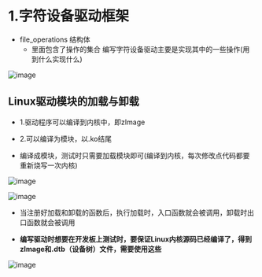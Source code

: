 # 1.字符设备驱动框架  


* file_operations 结构体  
    * 里面包含了操作的集合  编写字符设备驱动主要是实现其中的一些操作(用到什么实现什么)    

![image](https://user-images.githubusercontent.com/58176267/173310256-611e1abd-29bb-46ac-b88f-c7c7f2223132.png)

## Linux驱动模块的加载与卸载    

* 1.驱动程序可以编译到内核中，即zImage  
* 2.可以编译为模块，以.ko结尾  

* 编译成模块，测试时只需要加载模块即可(编译到内核，每次修改点代码都要重新烧写一次内核)  

![image](https://user-images.githubusercontent.com/58176267/173311083-13927e05-8b2e-4715-a2ca-cb75ffc707b3.png)  


![image](https://user-images.githubusercontent.com/58176267/173311331-a635bfac-48c4-422e-9831-9d41cc8e6791.png)  


* 当注册好加载和卸载的函数后，执行加载时，入口函数就会被调用，卸载时出口函数就会被调用

* **编写驱动时想要在开发板上测试时，要保证Linux内核源码已经编译了，得到zImage和.dtb（设备树）文件，需要使用这些**  

![image](https://user-images.githubusercontent.com/58176267/173366431-2ac36652-6d2b-47b5-8ade-b515ecb17d6e.png)  


